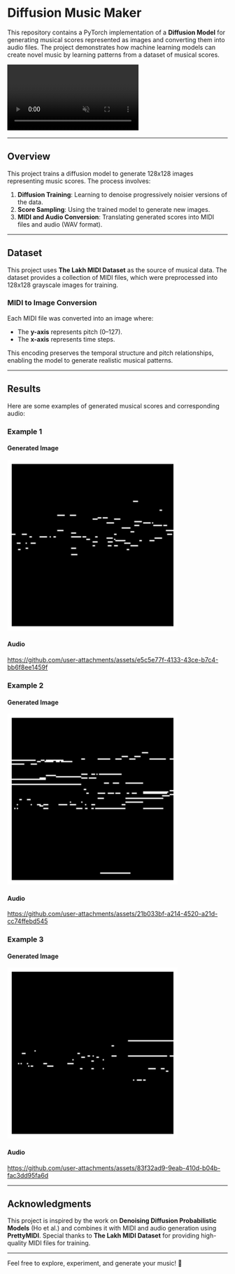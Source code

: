 # Diffusion Music Maker

This repository contains a PyTorch implementation of a **Diffusion Model** for generating musical scores represented as images and converting them into audio files. The project demonstrates how machine learning models can create novel music by learning patterns from a dataset of musical scores.

<video autoplay loop muted>
  <source src="diffusion.mp4" type="video/mp4">
  Your browser does not support the video tag.
</video>

---

## Overview

This project trains a diffusion model to generate 128x128 images representing music scores. The process involves:
1. **Diffusion Training**: Learning to denoise progressively noisier versions of the data.
2. **Score Sampling**: Using the trained model to generate new images.
3. **MIDI and Audio Conversion**: Translating generated scores into MIDI files and audio (WAV format).

---

## Dataset

This project uses **The Lakh MIDI Dataset** as the source of musical data. The dataset provides a collection of MIDI files, which were preprocessed into 128x128 grayscale images for training. 

### MIDI to Image Conversion
Each MIDI file was converted into an image where:
- The **y-axis** represents pitch (0–127).
- The **x-axis** represents time steps.

This encoding preserves the temporal structure and pitch relationships, enabling the model to generate realistic musical patterns.

---

## Results

Here are some examples of generated musical scores and corresponding audio:

### Example 1
#### Generated Image
![Song 1](song_1.png)
#### Audio

https://github.com/user-attachments/assets/e5c5e77f-4133-43ce-b7c4-bb6f8ee1459f

### Example 2
#### Generated Image
![Song 2](song_2.png)
#### Audio

https://github.com/user-attachments/assets/21b033bf-a214-4520-a21d-cc74ffebd545

### Example 3
#### Generated Image
![Song 3](song_3.png)
#### Audio

https://github.com/user-attachments/assets/83f32ad9-9eab-410d-b04b-fac3dd95fa6d

---

## Acknowledgments

This project is inspired by the work on **Denoising Diffusion Probabilistic Models** (Ho et al.) and combines it with MIDI and audio generation using **PrettyMIDI**. Special thanks to **The Lakh MIDI Dataset** for providing high-quality MIDI files for training.

---

Feel free to explore, experiment, and generate your music! 🎵

